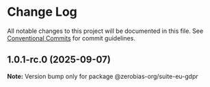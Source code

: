 # Change Log

All notable changes to this project will be documented in this file.
See [Conventional Commits](https://conventionalcommits.org) for commit guidelines.

## 1.0.1-rc.0 (2025-09-07)

**Note:** Version bump only for package @zerobias-org/suite-eu-gdpr
